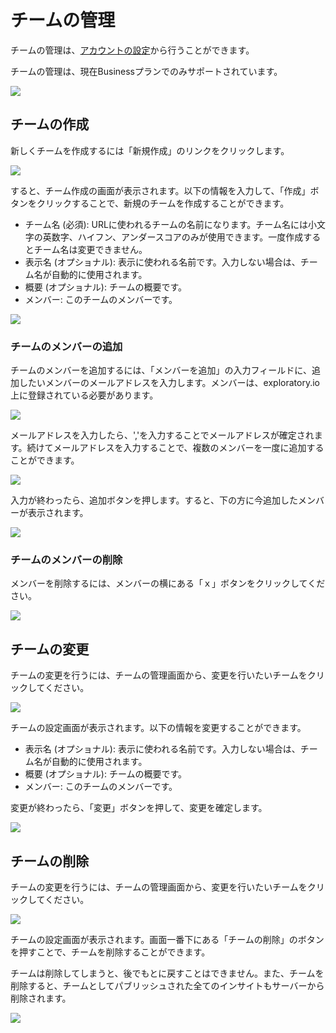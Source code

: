 # チームの管理

チームの管理は、[アカウントの設定](https://exploratory.io/account/settings)から行うことができます。

チームの管理は、現在Businessプランでのみサポートされています。

![](images/ja1.png)

## チームの作成

新しくチームを作成するには「新規作成」のリンクをクリックします。

![](images/ja2.png)

すると、チーム作成の画面が表示されます。以下の情報を入力して、「作成」ボタンをクリックすることで、新規のチームを作成することができます。

* チーム名 (必須): URLに使われるチームの名前になります。チーム名には小文字の英数字、ハイフン、アンダースコアのみが使用できます。一度作成するとチーム名は変更できません。
* 表示名 (オプショナル): 表示に使われる名前です。入力しない場合は、チーム名が自動的に使用されます。
* 概要 (オプショナル): チームの概要です。
* メンバー: このチームのメンバーです。

![](images/ja3.png)

### チームのメンバーの追加

チームのメンバーを追加するには、「メンバーを追加」の入力フィールドに、追加したいメンバーのメールアドレスを入力します。メンバーは、exploratory.io上に登録されている必要があります。

![](images/ja4.png)

メールアドレスを入力したら、','を入力することでメールアドレスが確定されます。続けてメールアドレスを入力することで、複数のメンバーを一度に追加することができます。

![](images/ja5.png)

入力が終わったら、追加ボタンを押します。すると、下の方に今追加したメンバーが表示されます。

![](images/ja6.png)


### チームのメンバーの削除

メンバーを削除するには、メンバーの横にある「ｘ」ボタンをクリックしてください。


![](images/ja7.png)



## チームの変更

チームの変更を行うには、チームの管理画面から、変更を行いたいチームをクリックしてください。


![](images/ja1.png)


チームの設定画面が表示されます。以下の情報を変更することができます。

* 表示名 (オプショナル): 表示に使われる名前です。入力しない場合は、チーム名が自動的に使用されます。
* 概要 (オプショナル): チームの概要です。
* メンバー: このチームのメンバーです。

変更が終わったら、「変更」ボタンを押して、変更を確定します。

![](images/ja8.png)



## チームの削除

チームの変更を行うには、チームの管理画面から、変更を行いたいチームをクリックしてください。


![](images/ja1.png)


チームの設定画面が表示されます。画面一番下にある「チームの削除」のボタンを押すことで、チームを削除することができます。

チームは削除してしまうと、後でもとに戻すことはできません。また、チームを削除すると、チームとしてパブリッシュされた全てのインサイトもサーバーから削除されます。

![](images/ja9.png)
